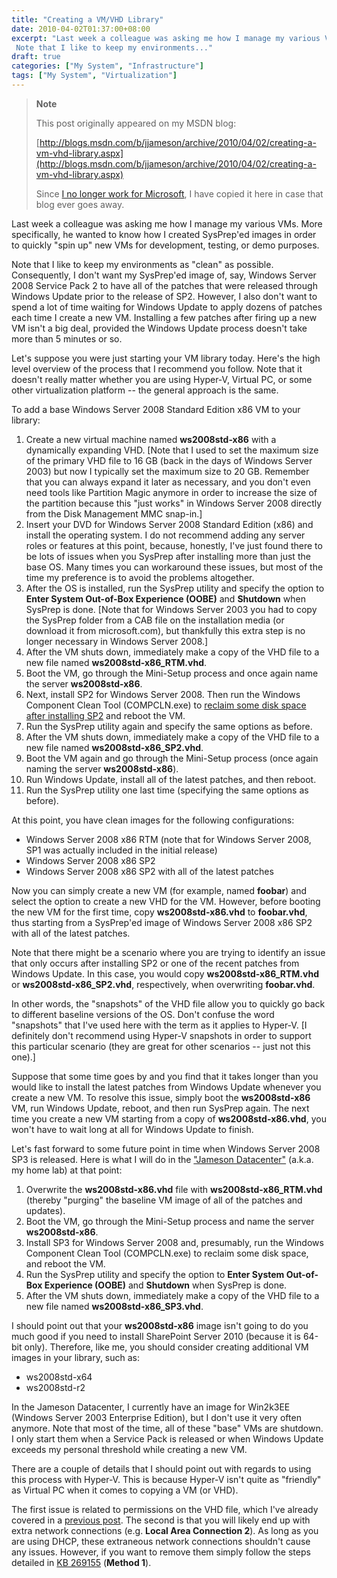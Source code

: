 ```yaml
---
title: "Creating a VM/VHD Library"
date: 2010-04-02T01:37:00+08:00
excerpt: "Last week a colleague was asking me how I manage my various VMs. More specifically, he wanted to know how I created SysPrep'ed images in order to quickly \"spin up\" new VMs for development, testing, or demo purposes. 
 Note that I like to keep my environments..."
draft: true
categories: ["My System", "Infrastructure"]
tags: ["My System", "Virtualization"]
---
```


> **Note**
>
> This post originally appeared on my MSDN blog:
>
> [http://blogs.msdn.com/b/jjameson/archive/2010/04/02/creating-a-vm-vhd-library.aspx](http://blogs.msdn.com/b/jjameson/archive/2010/04/02/creating-a-vm-vhd-library.aspx)
>
> Since [I no longer work for Microsoft](/blog/jjameson/2011/09/02/last-day-with-microsoft), I have copied it here in case that blog ever goes away.

Last week a colleague was asking me how I manage my various VMs. More specifically, he wanted to know how I created SysPrep'ed images in order to quickly "spin up" new VMs for development, testing, or demo purposes.

Note that I like to keep my environments as "clean" as possible. Consequently, I don't want my SysPrep'ed image of, say, Windows Server 2008 Service Pack 2 to have all of the patches that were released through Windows Update prior to the release of SP2. However, I also don't want to spend a lot of time waiting for Windows Update to apply dozens of patches each time I create a new VM. Installing a few patches after firing up a new VM isn't a big deal, provided the Windows Update process doesn't take more than 5 minutes or so.

Let's suppose you were just starting your VM library today. Here's the high level overview of the process that I recommend you follow. Note that it doesn't really matter whether you are using Hyper-V, Virtual PC, or some other virtualization platform -- the general approach is the same.

To add a base Windows Server 2008 Standard Edition x86 VM to your library:

1. Create a new virtual machine named **ws2008std-x86** with a dynamically expanding VHD. [Note that I used to set the maximum size of the primary VHD file to 16 GB (back in the days of Windows Server 2003) but now I typically set the maximum size to 20 GB. Remember that you can always expand it later as necessary, and you don't even need tools like Partition Magic anymore in order to increase the size of the partition because this "just works" in Windows Server 2008 directly from the Disk Management MMC snap-in.]
2. Insert your DVD for Windows Server 2008 Standard Edition (x86) and install the operating system. I do not recommend adding any server roles or features at this point, because, honestly, I've just found there to be lots of issues when you SysPrep after installing more than just the base OS. Many times you can workaround these issues, but most of the time my preference is to avoid the problems altogether.
3. After the OS is installed, run the SysPrep utility and specify the option to **Enter System Out-of-Box Experience (OOBE)** and **Shutdown** when SysPrep is done. [Note that for Windows Server 2003 you had to copy the SysPrep folder from a CAB file on the installation media (or download it from microsoft.com), but thankfully this extra step is no longer necessary in Windows Server 2008.]
4. After the VM shuts down, immediately make a copy of the VHD file to a new file named **ws2008std-x86\_RTM.vhd**.
5. Boot the VM, go through the Mini-Setup process and once again name the server **ws2008std-x86**.
6. Next, install SP2 for Windows Server 2008. Then run the Windows Component Clean Tool (COMPCLN.exe) to [reclaim some disk space after installing SP2](/blog/jjameson/2009/06/02/reclaiming-disk-space-after-installing-service-pack-2) and reboot the VM.
7. Run the SysPrep utility again and specify the same options as before.
8. After the VM shuts down, immediately make a copy of the VHD file to a new file named **ws2008std-x86\_SP2.vhd**.
9. Boot the VM again and go through the Mini-Setup process (once again naming the server **ws2008std-x86**).
10. Run Windows Update, install all of the latest patches, and then reboot.
11. Run the SysPrep utility one last time (specifying the same options as before).

At this point, you have clean images for the following configurations:

- Windows Server 2008 x86 RTM (note that for Windows Server 2008, SP1 was actually included in the initial release)
- Windows Server 2008 x86 SP2
- Windows Server 2008 x86 SP2 with all of the latest patches

Now you can simply create a new VM (for example, named **foobar**) and select the option to create a new VHD for the VM. However, before booting the new VM for the first time, copy **ws2008std-x86.vhd** to **foobar.vhd**, thus starting from a SysPrep'ed image of Windows Server 2008 x86 SP2 with all of the latest patches.

Note that there might be a scenario where you are trying to identify an issue that only occurs after installing SP2 or one of the recent patches from Windows Update. In this case, you would copy **ws2008std-x86\_RTM.vhd** or **ws2008std-x86\_SP2.vhd**, respectively, when overwriting **foobar.vhd**.

In other words, the "snapshots" of the VHD file allow you to quickly go back to different baseline versions of the OS. Don't confuse the word "snapshots" that I've used here with the term as it applies to Hyper-V. [I definitely don't recommend using Hyper-V snapshots in order to support this particular scenario (they are great for other scenarios -- just not this one).]

Suppose that some time goes by and you find that it takes longer than you would like to install the latest patches from Windows Update whenever you create a new VM. To resolve this issue, simply boot the **ws2008std-x86** VM, run Windows Update, reboot, and then run SysPrep again. The next time you create a new VM starting from a copy of **ws2008std-x86.vhd**, you won't have to wait long at all for Windows Update to finish.

Let's fast forward to some future point in time when Windows Server 2008 SP3 is released. Here is what I will do in the ["Jameson Datacenter"](/blog/jjameson/2009/09/14/the-jameson-datacenter) (a.k.a. my home lab) at that point:

1. Overwrite the **ws2008std-x86.vhd** file with **ws2008std-x86\_RTM.vhd** (thereby "purging" the baseline VM image of all of the patches and updates).
2. Boot the VM, go through the Mini-Setup process and name the server **ws2008std-x86**.
3. Install SP3 for Windows Server 2008 and, presumably, run the Windows Component Clean Tool (COMPCLN.exe) to reclaim some disk space, and reboot the VM.
4. Run the SysPrep utility and specify the option to **Enter System Out-of-Box Experience (OOBE)** and **Shutdown** when SysPrep is done.
5. After the VM shuts down, immediately make a copy of the VHD file to a new file named **ws2008std-x86\_SP3.vhd**.

I should point out that your **ws2008std-x86** image isn't going to do you much good if you need to install SharePoint Server 2010 (because it is 64-bit only). Therefore, like me, you should consider creating additional VM images in your library, such as:

- ws2008std-x64
- ws2008std-r2

In the Jameson Datacenter, I currently have an image for Win2k3EE (Windows Server 2003 Enterprise Edition), but I don't use it very often anymore. Note that most of the time, all of these "base" VMs are shutdown. I only start them when a Service Pack is released or when Windows Update exceeds my personal threshold while creating a new VM.

There are a couple of details that I should point out with regards to using this process with Hyper-V. This is because Hyper-V isn't quite as "friendly" as Virtual PC when it comes to copying a VM (or VHD).

The first issue is related to permissions on the VHD file, which I've already covered in a [previous post](/blog/jjameson/2009/08/13/using-sysprep-ed-vhds-for-new-hyper-v-virtual-machines). The second is that you will likely end up with extra network connections (e.g. **Local Area Connection 2**). As long as you are using DHCP, these extraneous network connections shouldn't cause any issues. However, if you want to remove them simply follow the steps detailed in [KB 269155](http://support.microsoft.com/kb/269155) (**Method 1**).

